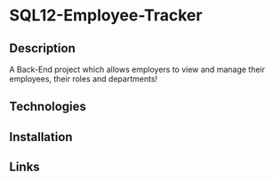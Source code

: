 # SQL12-Employee-Tracker

## Description
A Back-End project which allows employers  to view and manage their employees, their roles and departments!

## Technologies 

## Installation 

## Links 
